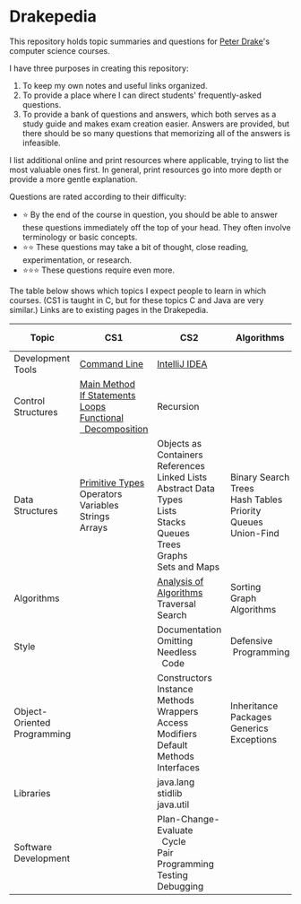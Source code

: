 # Drakepedia
This repository holds topic summaries and questions for [Peter Drake](https://sites.google.com/a/lclark.edu/drake/)'s
computer science courses.

I have three purposes in creating this repository:
1. To keep my own notes and useful links organized.
1. To provide a place where I can direct students' frequently-asked questions.
1. To provide a bank of questions and answers, which both serves as a study guide and makes exam creation easier. Answers are
provided, but there should be so many questions that memorizing all of the answers is infeasible.

I list additional online and print resources where applicable, trying to list the most valuable ones first. In general, print
resources go into more depth or provide a more gentle explanation.

Questions are rated according to their difficulty:
- :star: By the end of the course in question, you should be able to answer these questions immediately off the top of your
head. They often involve terminology or basic concepts.
- :star::star: These questions may take a bit of thought, close reading, experimentation, or research.
- :star::star::star: These questions require even more.

The table below shows which topics I expect people to learn in which courses. (CS1 is taught in C, but for these topics C and Java are very similar.) Links are to existing pages in the Drakepedia.

Topic | CS1 | CS2 | Algorithms | Software Development
-|-|-|-|-
Development Tools | [Command Line](development_tools/command_line.md) | [IntelliJ IDEA](development_tools/intellij_idea.md)| | [Git](development_tools/git.md)
Control<br>Structures | [Main Method](control_structures/main_method.md)<br>[If Statements](control_structures/if_else.md)<br>[Loops](control_structures/loops.md)<br>[Functional<br>&nbsp;&nbsp;Decomposition](control_structures/functional_decomposition.md) | Recursion | |
Data<br>Structures | [Primitive Types](data_structures/primitive_types.md)<br>Operators<br>Variables<br>Strings<br>Arrays | Objects as Containers<br>References<br>Linked Lists<br>Abstract Data Types<br>Lists<br>Stacks<br>Queues<br>Trees<br>Graphs<br>Sets and Maps | Binary Search Trees<br>Hash Tables<br>Priority Queues<br>Union-Find |
Algorithms | | [Analysis of Algorithms](algorithms/analysis.md)<br>Traversal<br>Search | Sorting<br>Graph Algorithms |
Style | | Documentation<br>Omitting Needless<br>&nbsp;&nbsp;Code | Defensive<br>&nbsp;Programming |
Object-<br>Oriented Programming | | Constructors<br>Instance Methods<br>Wrappers<br>Access Modifiers<br>Default Methods<br>Interfaces | Inheritance<br>Packages<br>Generics<br>Exceptions | Enums<br>Inner Classes
Libraries | | java.lang<br>stidlib<br>java.util | | [javax.swing](libraries/javax.swing.md)
Software<br>Development | | Plan-Change-Evaluate<br>&nbsp;&nbsp;Cycle<br>Pair Programming<br>Testing<br>Debugging | | [Extreme<br>&nbsp;&nbsp;Programming](software_development/extreme_programming.md)<br>Object-Oriented<br>&nbsp;&nbsp;Design<br>Design Patterns
